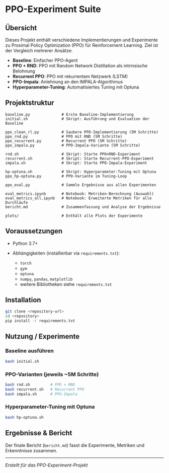 # PPO-Experiment Suite

## Übersicht

Dieses Projekt enthält verschiedene Implementierungen und Experimente zu Proximal Policy Optimization (PPO) für Reinforcement Learning. Ziel ist der Vergleich mehrerer Ansätze:

* **Baseline**: Einfacher PPO-Agent
* **PPO + RND**: PPO mit Random Network Distillation als intrinsische Belohnung
* **Recurrent PPO**: PPO mit rekurrentem Netzwerk (LSTM)
* **PPO-Impala**: Anlehnung an den IMPALA-Algorithmus
* **Hyperparameter-Tuning**: Automatisiertes Tuning mit Optuna

## Projektstruktur

```text
baseline.py              # Erste Baseline-Implementierung
initial.sh               # Skript: Ausführung und Evaluation der Baseline

ppo_clean_rl.py          # Saubere PPO-Implementierung (5M Schritte)
ppo_rnd.py               # PPO mit RND (5M Schritte)
ppo_recurrent.py         # Recurrent PPO (5M Schritte)
ppo_impala.py            # PPO-Impala-Variante (5M Schritte)

rnd.sh                   # Skript: Starte PPO+RND-Experiment
recurrent.sh             # Skript: Starte Recurrent-PPO-Experiment
impala.sh                # Skript: Starte PPO-Impala-Experiment

hp-optuna.sh             # Skript: Hyperparameter-Tuning mit Optuna
ppo_hp-optuna.py         # PPO-Variante im Tuning-Loop

ppo_eval.py              # Sammle Ergebnisse aus allen Experimenten

eval_metrics.ipynb       # Notebook: Metriken-Berechnung (Auswahl)
eval_metrics_all.ipynb   # Notebook: Erweiterte Metriken für alle Durchläufe
bericht.md               # Zusammenfassung und Analyse der Ergebnisse

plots/                   # Enthält alle Plots der Experimente
```

## Voraussetzungen

* Python 3.7+
* Abhängigkeiten (installierbar via `requirements.txt`):

  * `torch`
  * `gym`
  * `optuna`
  * `numpy`, `pandas`, `matplotlib`
  * weitere Bibliotheken siehe `requirements.txt`

## Installation

```bash
git clone <repository-url>
cd <repository>
pip install -r requirements.txt
```

## Nutzung / Experimente

### Baseline ausführen

```bash
bash initial.sh
```

### PPO-Varianten (jeweils \~5M Schritte)

```bash
bash rnd.sh         # PPO + RND
bash recurrent.sh   # Recurrent PPO
bash impala.sh      # PPO-Impala
```

### Hyperparameter-Tuning mit Optuna

```bash
bash hp-optuna.sh
```


## Ergebnisse & Bericht

Der finale Bericht (`bericht.md`) fasst die Experimente, Metriken und Erkenntnisse zusammen.

---

*Erstellt für das PPO-Experiment-Projekt*
